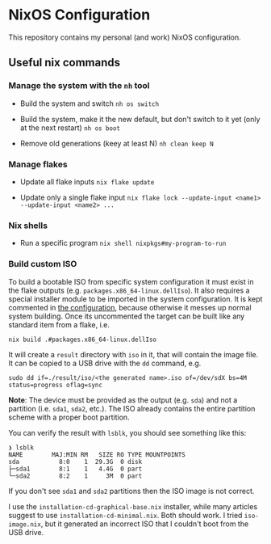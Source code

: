 # NixOS Configuration

This repository contains my personal (and work) NixOS configuration.

## Useful nix commands

### Manage the system with the `nh` tool

* Build the system and switch
  `nh os switch`

* Build the system, make it the new default, but don't switch to it
  yet (only at the next restart)
  `nh os boot`

* Remove old generations (keey at least N)
  `nh clean keep N`

### Manage flakes

* Update all flake inputs
  `nix flake update`

* Update only a single flake input
  `nix flake lock --update-input <name1> --update-input <name2> ...`

### Nix shells

* Run a specific program
  `nix shell nixpkgs#my-program-to-run`

### Build custom ISO

To build a bootable ISO from specific system configuration it must exist
in the flake outputs (e.g. `packages.x86_64-linux.dellIso`). It also requires
a special installer module to be imported in the system configuration. It
is kept commented in [the configuration](./modules/nixos/configuration.nix),
because otherwise it messes up normal system building. Once its uncommented
the target can be built like any standard item from a flake, i.e.
```
nix build .#packages.x86_64-linux.dellIso
```

It will create a `result` directory with `iso` in it, that will contain the
image file. It can be copied to a USB drive with the `dd` command, e.g.
```
sudo dd if=./result/iso/<the generated name>.iso of=/dev/sdX bs=4M status=progress oflag=sync
```
**Note**: The device must be provided as the output (e.g. `sda`) and not a partition (i.e. `sda1`,
`sda2`, etc.). The ISO already contains the entire partition scheme with a proper boot partition.

You can verify the result with `lsblk`, you should see something like this:
```
❯ lsblk
NAME        MAJ:MIN RM   SIZE RO TYPE MOUNTPOINTS
sda           8:0    1  29.3G  0 disk
├─sda1        8:1    1   4.4G  0 part
└─sda2        8:2    1     3M  0 part
```
If you don't see `sda1` and `sda2` partitions then the ISO image is not correct.

I use the `installation-cd-graphical-base.nix` installer, while many articles suggest
to use `installation-cd-minimal.nix`. Both should work. I tried `iso-image.nix`, but
it generated an incorrect ISO that I couldn't boot from the USB drive.
